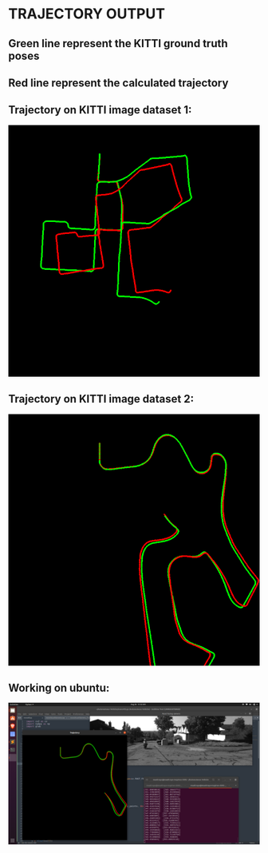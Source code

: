 # TRAJECTORY OUTPUT
## Green line represent the KITTI ground truth poses
## Red line represent the calculated trajectory

## Trajectory on KITTI image dataset 1:
![](images/Trajectory0.png)
## Trajectory on KITTI image dataset 2:
![](images/Trajectory1.png)
## Working on ubuntu:
![](images/total_image.png)

